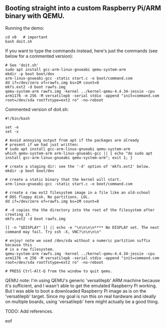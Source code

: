## Booting straight into a custom Raspberry Pi/ARM binary with QEMU.

Running the demo:

    cd v0   # important
    bash doit.sh

If you want to type the commands instead, here's just the commands (see below for a
commented version):

    # See 'doit.sh'
    sudo apt install gcc-arm-linux-gnueabi qemu-system-arm
    mkdir -p boot boot/dev
    arm-linux-gnueabi-gcc -static start.c -o boot/command.com
    dd if=/dev/zero of=rawfs.img bs=1M count=8
    mkfs.ext2 -d boot rawfs.img
    qemu-system-arm rawfs.img -kernel ../kernel-qemu-4.4.34-jessie -cpu arm1176 -m 256 -M versatilepb -serial stdio -append "init=command.com root=/dev/sda rootfstype=ext2 ro" -no-reboot

Commented version of doit.sh:

    #!/bin/bash

    set -e
    set -x

    # Avoid annoying output from apt if the packages are already
    # present if we had just written:
    # sudo apt install gcc-arm-linux-gnueabi qemu-system-arm
    which qemu-system-arm arm-linux-gnueabi-gcc || { echo "do sudo apt install gcc-arm-linux-gnueabi qemu-system-arm"; exit 1; }

    # create a staging dir: see the '-d' option of 'mkfs.ext2' below.
    mkdir -p boot boot/dev

    # create a static binary that the kernel will start.
    arm-linux-gnueabi-gcc -static start.c -o boot/command.com

    # create a raw ext2 filesystem image in a file like an old-school
    # DOS floppy disk. No partitions. LOL.
    dd if=/dev/zero of=rawfs.img bs=1M count=8

    # -d copies the the directory into the root of the filesystem after creating it.
    mkfs.ext2 -d boot rawfs.img

    [[ -n "$DISPLAY" ]] || echo -e "\n\n\n\n**** No DISPLAY set. The next command may fail. Try ssh -X, VNC?\n\n\n\n"

    # enjoy! note we used /dev/sda without a numeric partition suffix because this
    # is a raw filesystem.
    qemu-system-arm rawfs.img -kernel ../kernel-qemu-4.4.34-jessie -cpu arm1176 -m 256 -M versatilepb -serial stdio -append "init=command.com root=/dev/sda rootfstype=ext2 ro" -no-reboot

    # PRESS Ctrl-Alt-Q from the window to quit qemu.

QEMU note: I'm using QEMU's generic 'versatilepb' ARM machine because it's
sufficient, and I wasn't able to get the emulated Raspberry Pi working. But I
was able to boot a downloaded Raspberry Pi image as is on the 'versatilepb'
target. Since my goal is run this on real hardware and ideally on multiple
boards, using 'versatilepb' here might actually be a good thing.

TODO: Add references.

eof
